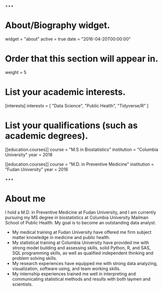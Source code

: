+++
# About/Biography widget.
widget = "about"
active = true
date = "2016-04-20T00:00:00"

# Order that this section will appear in.
weight = 5

# List your academic interests.
[interests]
  interests = [
    "Data Science",
    "Public Health",
    "Tidyverse/R"
  ]

# List your qualifications (such as academic degrees).
[[education.courses]]
  course = "M.S in Biostatistics"
  institution = "Columbia University"
  year = 2018

[[education.courses]]
  course = "M.D. in Preventive Medicine"
  institution = "Fudan University"
  year = 2016
 
+++

# About me

I hold a M.D. in Preventive Medicine at Fudan University, and I am currently pursuing my MS degree in biostatistics at Columbia University Mailman School of Public Health. My goal is to become an outstanding data analyst.

* My medical training at Fudan University have offered me firm subject matter knowledge in medicine and public health.
* My statistical training at Columbia University have provided me with strong model building and assessing skills, solid Python, R, and SAS, SQL programming skills, as well as qualified independent thinking and problem solving skills. 
* My research experiences have equipped me with strong data analyzing, visualization, software using, and team working skills. 
* My internship experiences trained me well in interpreting and communicating statistical methods and results with both laymen and scientists. 


